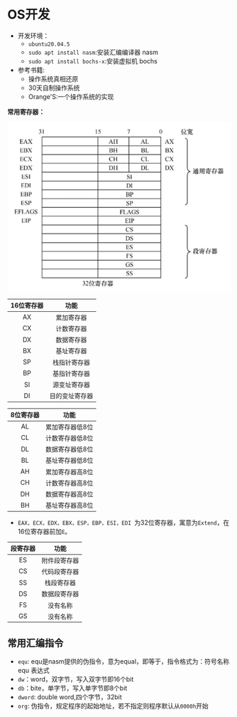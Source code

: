 # OS开发
- 开发环境：
    - `ubuntu20.04.5`
    - `sudo apt install nasm`:安装汇编编译器 nasm
    - `sudo apt install bochs-x`:安装虚拟机 bochs
- 参考书籍:
    - 操作系统真相还原
    - 30天自制操作系统
    - Orange'S:一个操作系统的实现

**常用寄存器：**

![image-20230128173803324](README.assets/image-20230128173803324.png)

| 16位寄存器 |      功能      |
| :--------: | :------------: |
|     AX     |   累加寄存器   |
|     CX     |   计数寄存器   |
|     DX     |   数据寄存器   |
|     BX     |   基址寄存器   |
|     SP     |  栈指针寄存器  |
|     BP     |  基指针寄存器  |
|     SI     |  源变址寄存器  |
|     DI     | 目的变址寄存器 |

| 8位寄存器 |      功能       |
| :-------: | :-------------: |
|    AL     | 累加寄存器低8位 |
|    CL     | 计数寄存器低8位 |
|    DL     | 数据寄存器低8位 |
|    BL     | 基址寄存器低8位 |
|    AH     | 累加寄存器高8位 |
|    CH     | 计数寄存器高8位 |
|    DH     | 数据寄存器高8位 |
|    BH     | 基址寄存器高8位 |

- `EAX，ECX，EDX，EBX，ESP，EBP，ESI，EDI `为32位寄存器，寓意为`Extend`，在16位寄存器前加`E`。

| 段寄存器 |     功能     |
| :------: | :----------: |
|    ES    | 附件段寄存器 |
|    CS    | 代码段寄存器 |
|    SS    |  栈段寄存器  |
|    DS    | 数据段寄存器 |
|    FS    |   没有名称   |
|    GS    |   没有名称   |
## 常用汇编指令
 - `equ`: equ是nasm提供的伪指令，意为equal，即等于，指令格式为：符号名称 equ 表达式
 - `dw`：word，双字节，写入双字节即16个bit
 - `db`：bite，单字节，写入单字节即8个bit
 - `dword`: double word,四个字节，32bit
 - `org`: 伪指令，规定程序的起始地址，若不指定则程序默认从`0000h`开始